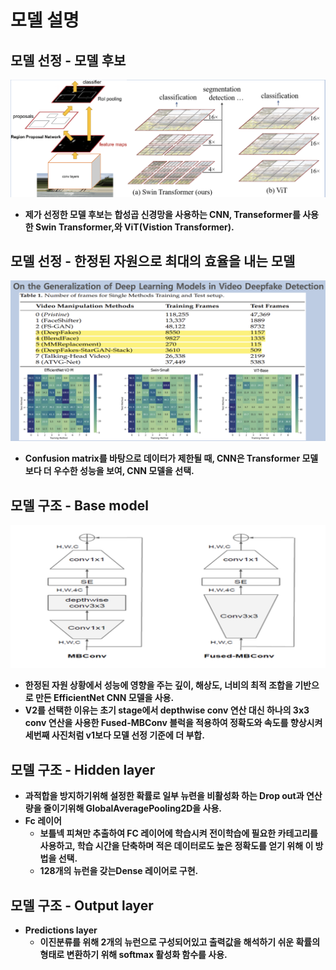# 모델 설명

## 모델 선정 - 모델 후보

![Image description](.figure/models.png)

- **제가 선정한 모델 후보는** **합성곱 신경망을 사용하는 CNN, Transeformer를 사용한 Swin Transformer,와 ViT(Vistion Transformer).**

## 모델 선정 - 한정된 자원으로 최대의 효율을 내는 모델

![Image description](.figure/confusionmatrix.png)

- **Confusion matrix를 바탕으로 데이터가 제한될 때, CNN은 Transformer 모델보다 더 우수한 성능을 보여, CNN 모델을 선택.**

## 모델 구조 - Base model

![Image description](.figure/Picture1.png)

- **한정된 자원 상황에서 성능에 영향을 주는 깊이, 해상도, 너비의 최적 조합을 기반으로 만든 EfficientNet CNN 모델을 사용.**
- **V2를 선택한 이유는 초기 stage에서 depthwise conv 연산 대신 하나의 3x3 conv 연산을 사용한 Fused-MBConv 블럭을 적용하여 정확도와 속도를 향상시켜 세번째 사진처럼 v1보다 모델 선정 기준에 더 부합.**

## 모델 구조 - Hidden layer

- **과적합을 방지하기위해 설정한 확률로 일부 뉴련을 비활성화 하는 Drop out과 연산량을 줄이기위해 GlobalAveragePooling2D을 사용.**
- **Fc 레이어**
    - **보틀넥 피쳐만 추출하여 FC 레이어에 학습시켜 전이학습에 필요한 카테고리를 사용하고, 학습 시간을 단축하며 적은 데이터로도 높은 정확도를 얻기 위해 이 방법을 선택.**
    - **128개의 뉴런을 갖는Dense 레이어로 구현.**

## 모델 구조 - Output layer

- **Predictions layer**
    - **이진분류를 위해 2개의 뉴런으로 구성되어있고 출력값을 해석하기 쉬운 확률의 형태로 변환하기 위해 softmax 활성화 함수를 사용.**